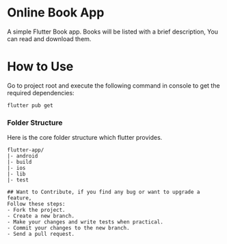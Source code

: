 # Online Book App

A simple Flutter Book app. Books will be listed with a brief description, You can read and download them.

# How to Use 

Go to project root and execute the following command in console to get the required dependencies: 

```
flutter pub get 
```

### Folder Structure
Here is the core folder structure which flutter provides.

```
flutter-app/
|- android
|- build
|- ios
|- lib
|- test
```

```
## Want to Contribute, if you find any bug or want to upgrade a feature,
Follow these steps:
- Fork the project.
- Create a new branch.
- Make your changes and write tests when practical.
- Commit your changes to the new branch.
- Send a pull request.
